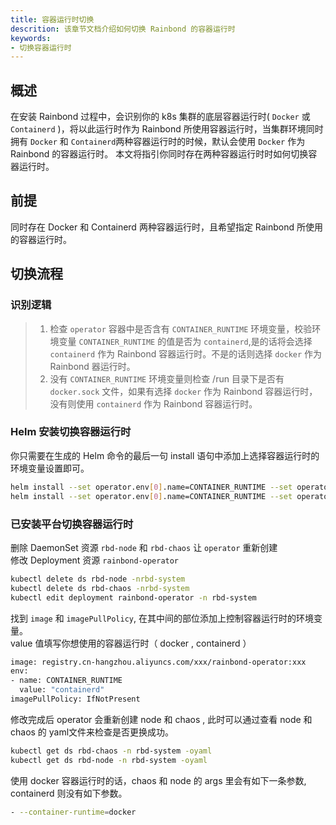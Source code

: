 ```yaml
---
title: 容器运行时切换
descrition: 该章节文档介绍如何切换 Rainbond 的容器运行时
keywords:
- 切换容器运行时
---
```

## 概述

在安装 Rainbond 过程中，会识别你的 k8s 集群的底层容器运行时( `Docker` 或 `Containerd` )，将以此运行时作为 Rainbond 所使用容器运行时，当集群环境同时拥有 `Docker` 和 `Containerd`两种容器运行时的时候，默认会使用 `Docker` 作为 Rainbond 的容器运行时。 本文将指引你同时存在两种容器运行时时如何切换容器运行时。

## 前提

同时存在 Docker 和 Containerd 两种容器运行时，且希望指定 Rainbond 所使用的容器运行时。

## 切换流程

### 识别逻辑

>1. 检查 `operator` 容器中是否含有 `CONTAINER_RUNTIME` 环境变量，校验环境变量 `CONTAINER_RUNTIME` 的值是否为 `containerd`,是的话将会选择 `containerd` 作为 Rainbond 容器运行时。不是的话则选择 `docker` 作为 Rainbond 器运行时。
>2. 没有 `CONTAINER_RUNTIME` 环境变量则检查 /run 目录下是否有 `docker.sock` 文件，如果有选择 `docker` 作为 Rainbond 容器运行时，没有则使用 `containerd` 作为 Rainbond 容器运行时。

### Helm 安装切换容器运行时

你只需要在生成的 Helm 命令的最后一句 install 语句中添加上选择容器运行时的环境变量设置即可。

```bash
helm install --set operator.env[0].name=CONTAINER_RUNTIME --set operator.env[0].value=containerd ...
helm install --set operator.env[0].name=CONTAINER_RUNTIME --set operator.env[0].value=docker ...
```

### 已安装平台切换容器运行时

删除 DaemonSet 资源 `rbd-node` 和 `rbd-chaos` 让 `operator` 重新创建   
修改 Deployment 资源 `rainbond-operator`

```bash
kubectl delete ds rbd-node -nrbd-system
kubectl delete ds rbd-chaos -nrbd-system
kubectl edit deployment rainbond-operator -n rbd-system
```

找到 `image` 和  `imagePullPolicy`, 在其中间的部位添加上控制容器运行时的环境变量。  
value 值填写你想使用的容器运行时（ docker , containerd ）

```bash
image: registry.cn-hangzhou.aliyuncs.com/xxx/rainbond-operator:xxx
env:
- name: CONTAINER_RUNTIME
  value: "containerd"
imagePullPolicy: IfNotPresent
```

修改完成后 operator 会重新创建 node 和 chaos , 此时可以通过查看 node 和 chaos 的 yaml文件来检查是否更换成功。

```bash
kubectl get ds rbd-chaos -n rbd-system -oyaml
kubectl get ds rbd-node -n rbd-system -oyaml
```

使用 docker 容器运行时的话，chaos 和 node 的 args 里会有如下一条参数, containerd 则没有如下参数。

```bash
- --container-runtime=docker
```



